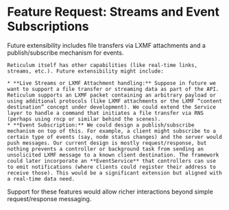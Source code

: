 # Feature Request: Streams and Event Subscriptions

Future extensibility includes file transfers via LXMF attachments and a publish/subscribe mechanism for events.
```
Reticulum itself has other capabilities (like real-time links, streams, etc.). Future extensibility might include:

* **Live Streams or LXMF Attachment handling:** Suppose in future we want to support a file transfer or streaming data as part of the API. Reticulum supports an LXMF packet containing an arbitrary payload or using additional protocols (like LXMF attachments or the LXMF “content destination” concept under development). We could extend the Service layer to handle a command that initiates a file transfer via RNS (perhaps using rncp or similar behind the scenes).
* **Event Subscription:** We could design a publish/subscribe mechanism on top of this. For example, a client might subscribe to a certain type of events (say, node status changes) and the server would push messages. Our current design is mostly request/response, but nothing prevents a controller or background task from sending an unsolicited LXMF message to a known client destination. The framework could later incorporate an **EventService** that controllers can use to emit notifications (where clients could register their address to receive those). This would be a significant extension but aligned with a real-time data need.
```

Support for these features would allow richer interactions beyond simple request/response messaging.
